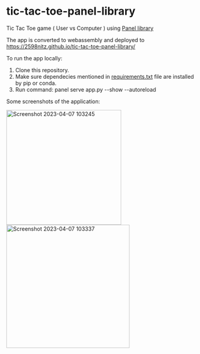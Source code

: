 # tic-tac-toe-panel-library
Tic Tac Toe game ( User vs Computer ) using [Panel library](https://panel.holoviz.org/index.html)

The app is converted to webassembly and deployed to https://2598nitz.github.io/tic-tac-toe-panel-library/

To run the app locally:
1. Clone this repository.
2. Make sure dependecies mentioned in [requirements.txt](/requirements.txt) file are installed by pip or conda.
3. Run command: panel serve app.py --show --autoreload

Some screenshots of the application:

<img width="301" alt="Screenshot 2023-04-07 103245" src="https://user-images.githubusercontent.com/35998771/230558987-33a1208a-9596-461a-8381-b24a51e965fc.png">
<img width="323" alt="Screenshot 2023-04-07 103337" src="https://user-images.githubusercontent.com/35998771/230559005-b7772d72-ff50-4841-bcc5-5fda7453740e.png">
